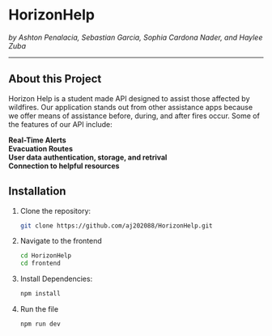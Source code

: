 # HorizonHelp
*by Ashton Penalacia, Sebastian Garcia, Sophia Cardona Nader, and Haylee Zuba*

---

## About this Project
  Horizon Help is a student made API designed to assist those affected by wildfires. Our application stands out from other assistance apps because we offer means of assistance before, during, and after fires occur. Some of the features of our API include:
   
**Real-Time Alerts**  
**Evacuation Routes**   
**User data authentication, storage, and retrival**  
**Connection to helpful resources**  
  
## Installation

1. Clone the repository:  
   ```bash  
   git clone https://github.com/aj202088/HorizonHelp.git

2. Navigate to the frontend
   ```bash
   cd HorizonHelp
   cd frontend
   
3. Install Dependencies:
   ```bash
   npm install

4. Run the file
   ```bash
   npm run dev
